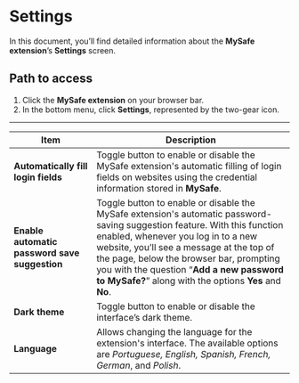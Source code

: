 # Settings

In this document, you’ll find detailed information about the **MySafe extension**’s **Settings** screen.

## Path to access

1. Click the **MySafe extension** on your browser bar.
2. In the bottom menu, click **Settings**, represented by the two-gear icon.

---



| **Item**| **Description**|
|------|------|
| **Automatically fill login fields**| Toggle button to enable or disable the MySafe extension's automatic filling of login fields on websites using the credential information stored in **MySafe**.|
| **Enable automatic password save suggestion** | Toggle button to enable or disable the MySafe extension's automatic password-saving suggestion feature. With this function enabled, whenever you log in to a new website, you’ll see a message at the top of the page, below the browser bar, prompting you with the question “**Add a new password to MySafe?**” along with the options **Yes** and **No**. |
| **Dark theme**| Toggle button to enable or disable the interface’s dark theme.|
| **Language**| Allows changing the language for the extension's interface. The available options are *Portuguese, English, Spanish, French, German*, and *Polish*.|

